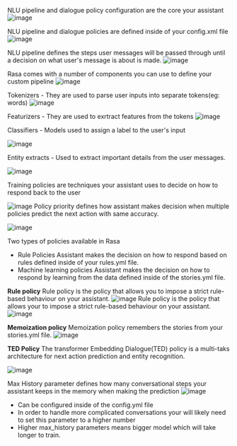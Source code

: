 NLU pipeline and dialogue policy configuration are the core your assistant
![image](/assets/Pasted%20image%2020230124224145.png)

NLU pipeline and dialogue policies are defined inside of your config.xml file
![image](/assets/Pasted%20image%2020230124224354.png)

NLU pipeline defines the steps user messages will be passed through until a decision on what user's message is about is made.
![image](/assets/Pasted%20image%2020230124224643.png)

Rasa comes with a number of components you can use to define your custom pipeline
![image](/assets/Pasted%20image%2020230124225256.png)

Tokenizers - They are used to parse user inputs into separate tokens(eg: words)
![image](/assets/Pasted%20image%2020230124225354.png)

Featurizers - They are used to exrtract features from the tokens
![image](/assets/Pasted%20image%2020230124225504.png)

Classifiers - Models used to assign a label to the user's input

![image](/assets/Pasted%20image%2020230124225621.png)

Entity extracts - Used to extract important details from the user messages.

![image](/assets/Pasted%20image%2020230124225706.png)

Training policies are techniques your assistant uses to decide on how to respond back to the user

![image](/assets/Pasted%20image%2020230124225917.png)
Policy priority defines how assistant makes decision when multiple policies predict the next action with same accuracy.

![image](/assets/Pasted%20image%2020230125074556.png)

Two types of policies available in Rasa

- Rule Policies
  Assistant makes the decision on how to respond based on rules defined inside of your rules.yml file.
- Machine learning policies
  Assistant makes the decision on how to respond by learning from the data defined inside of the stories.yml file.

**Rule policy**
Rule policy is the policy that allows you to impose a strict rule-based behaviour on your assistant.
![image](/assets/Pasted%20image%2020230125075049.png)
Rule policy is the policy that allows your to impose a strict rule-based behaviour on your assistant.
![image](/assets/Pasted%20image%2020230125075156.png)

**Memoization policy**
Memoization policy remembers the stories from your stories.yml file.
![image](/assets/Pasted%20image%2020230125075440.png)

**TED Policy**
The transformer Embedding Dialogue(TED) policy is a multi-taks architecture for next action prediction and entity recognition.

![image](/assets/Pasted%20image%2020230125075546.png)

Max History parameter defines how many conversational steps your assistant keeps in the memory when making the prediction
![image](/assets/Pasted%20image%2020230125075817.png)

- Can be configured inside of the config.yml file
- In order to handle more complicated conversations your will likely need to set this parameter to a higher number
- Higher max_history parameters means bigger model which will take longer to train.
